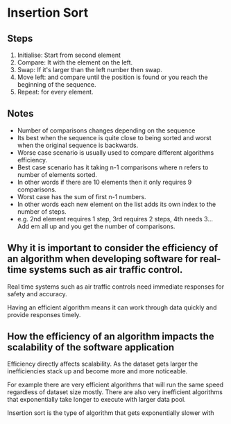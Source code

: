 # Insertion Sort

## Steps

1. Initialise: Start from second element
2. Compare: It with the element on the left.
3. Swap: If it's larger than the left number then swap.
4. Move left: and compare until the position is found or you reach the beginning of the sequence.
5. Repeat: for every element.

## Notes

- Number of comparisons changes depending on the sequence
- Its best when the sequence is quite close to being sorted and worst when the original sequence is backwards.
- Worse case scenario is usually used to compare different algorithms efficiency.
- Best case scenario has it taking n-1 comparisons where n refers to number of elements sorted.
- In other words if there are 10 elements then it only requires 9 comparisons.
- Worst case has the sum of first n-1 numbers.
- In other words each new element on the list adds its own index to the number of steps.
- e.g. 2nd element requires 1 step, 3rd requires 2 steps, 4th needs 3... Add em all up and you get the number of comparisons.

## Why it is important to consider the efficiency of an algorithm when developing software for real-time systems such as air traffic control.

Real time systems such as air traffic controls need immediate responses for safety and accuracy.

Having an efficient algorithm means it can work through data quickly and provide responses timely.

## How the efficiency of an algorithm impacts the scalability of the software application

Efficiency directly affects scalability. As the dataset gets larger the inefficiencies stack up and become more and more noticeable.

For example there are very efficient algorithms that will run the same speed regardless of dataset size mostly. There are also very inefficient algorithms that exponentially take longer to execute with larger data pool.

Insertion sort is the type of algorithm that gets exponentially slower with 